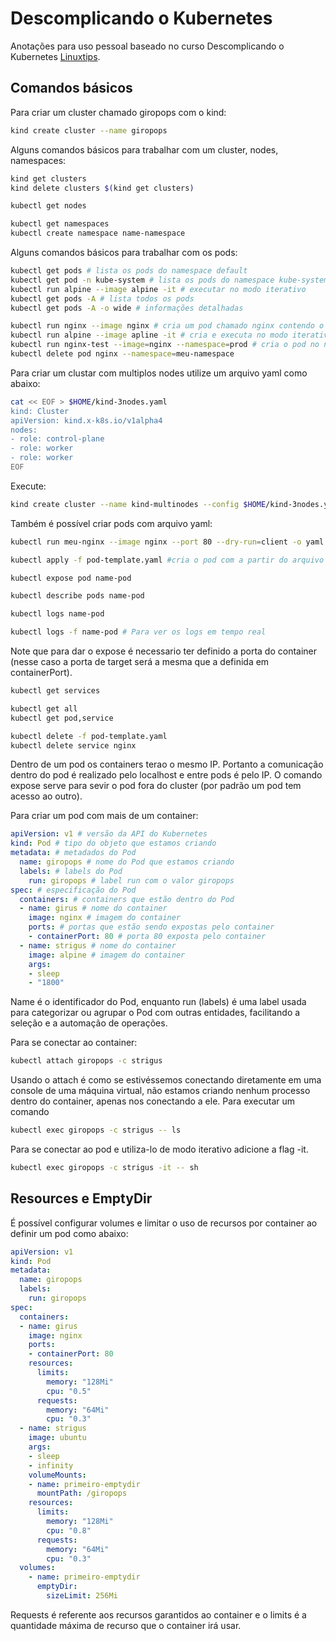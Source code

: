 # Descomplicando o Kubernetes 

Anotações para uso pessoal baseado no curso Descomplicando o Kubernetes [Linuxtips](https://linuxtips.io/).

## Comandos básicos

Para criar um cluster chamado giropops com o kind:
```bash
kind create cluster --name giropops
```

Alguns comandos básicos para trabalhar com um cluster, nodes, namespaces:
```bash
kind get clusters
kind delete clusters $(kind get clusters)

kubectl get nodes

kubectl get namespaces
kubectl create namespace name-namespace
```

Alguns comandos básicos para trabalhar com os pods:
```bash
kubectl get pods # lista os pods do namespace default
kubectl get pod -n kube-system # lista os pods do namespace kube-system
kubectl run alpine --image alpine -it # executar no modo iterativo
kubectl get pods -A # lista todos os pods
kubectl get pods -A -o wide # informações detalhadas
```

```bash
kubectl run nginx --image nginx # cria um pod chamado nginx contendo o container criado da imagem  nginx
kubectl run alpine --image apline -it # cria e executa no modo iterativo 
kubectl run nginx-test --image=nginx --namespace=prod # cria o pod no namespace especificado
kubectl delete pod nginx --namespace=meu-namespace
```

Para criar um clustar com multiplos nodes utilize um arquivo yaml como abaixo:
```bash
cat << EOF > $HOME/kind-3nodes.yaml
kind: Cluster
apiVersion: kind.x-k8s.io/v1alpha4
nodes:
- role: control-plane
- role: worker
- role: worker
EOF
```

Execute:

```bash
kind create cluster --name kind-multinodes --config $HOME/kind-3nodes.yaml
```

Também é possível criar pods com arquivo yaml:

```bash
kubectl run meu-nginx --image nginx --port 80 --dry-run=client -o yaml > pod1-template.yaml #simula a criação de um pod e salva as espicificações do pod em um arquivo yaml

kubectl apply -f pod-template.yaml #cria o pod com a partir do arquivo yaml

kubectl expose pod name-pod 

kubectl describe pods name-pod

kubectl logs name-pod

kubectl logs -f name-pod # Para ver os logs em tempo real
```

Note que para dar o expose é necessario ter definido a porta do container (nesse caso a porta de target será a mesma que a definida em containerPort).

```bash
kubectl get services

kubectl get all
kubectl get pod,service

kubectl delete -f pod-template.yaml
kubectl delete service nginx
```

Dentro de um pod os containers terao o mesmo IP. Portanto a comunicação dentro do pod é realizado pelo localhost e entre pods é pelo IP. O comando expose serve para sevir o pod fora do cluster (por padrão um pod tem acesso ao outro).

Para criar um pod com mais de um container:

```yaml
apiVersion: v1 # versão da API do Kubernetes
kind: Pod # tipo do objeto que estamos criando
metadata: # metadados do Pod
  name: giropops # nome do Pod que estamos criando
  labels: # labels do Pod
    run: giropops # label run com o valor giropops
spec: # especificação do Pod
  containers: # containers que estão dentro do Pod
  - name: girus # nome do container
    image: nginx # imagem do container
    ports: # portas que estão sendo expostas pelo container
    - containerPort: 80 # porta 80 exposta pelo container
  - name: strigus # nome do container
    image: alpine # imagem do container
    args:
    - sleep
    - "1800"
```

Name é o identificador do Pod, enquanto run (labels) é uma label usada para categorizar ou agrupar o Pod com outras entidades, facilitando a seleção e a automação de operações.

Para se conectar ao container:

```bash
kubectl attach giropops -c strigus
```

Usando o attach é como se estivéssemos conectando diretamente em uma console
de uma máquina virtual, não estamos criando nenhum processo dentro do container,
apenas nos conectando a ele. Para executar um comando

```bash
kubectl exec giropops -c strigus -- ls
```

Para se conectar ao pod e utiliza-lo de modo iterativo adicione a flag -it.

```bash
kubectl exec giropops -c strigus -it -- sh
```

## Resources e EmptyDir

É possível configurar volumes e limitar o uso de recursos por container ao definir um pod como abaixo:


```yaml
apiVersion: v1 
kind: Pod
metadata:
  name: giropops
  labels:
    run: giropops
spec:
  containers:
  - name: girus
    image: nginx 
    ports:
    - containerPort: 80 
    resources: 
      limits:
        memory: "128Mi"
        cpu: "0.5" 
      requests: 
        memory: "64Mi" 
        cpu: "0.3"
  - name: strigus
    image: ubuntu
    args:
    - sleep
    - infinity
    volumeMounts: 
    - name: primeiro-emptydir 
      mountPath: /giropops 
    resources: 
      limits:
        memory: "128Mi"
        cpu: "0.8" 
      requests: 
        memory: "64Mi" 
        cpu: "0.3"
  volumes:
    - name: primeiro-emptydir
      emptyDir:
        sizeLimit: 256Mi 
```

Requests é referente aos recursos garantidos ao container e o limits é a quantidade máxima de recurso que o container irá usar.